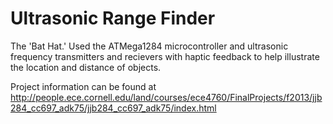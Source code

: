 Ultrasonic Range Finder
====

The 'Bat Hat.' Used the ATMega1284 microcontroller and ultrasonic frequency transmitters and recievers with haptic feedback to help illustrate the location and distance of objects.

Project information can be found at http://people.ece.cornell.edu/land/courses/ece4760/FinalProjects/f2013/jjb284_cc697_adk75/jjb284_cc697_adk75/index.html
